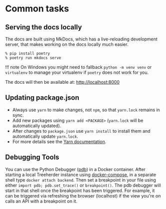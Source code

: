 # Common tasks

## Serving the docs locally

The docs are built using MkDocs, which has a live-reloading development server,
that makes working on the docs locally much easier.

```console
% pip install poetry
% poetry run mkdocs serve
```

<!-- prettier-ignore -->
!!! note
    On Windows you might need to fallback ```python -m venv venv``` or ```virtualenv``` to manage your virtualenv if ```poetry``` does not work for you.

The docs will then be available at: <http://localhost:8000>

## Updating package.json

- Always use `yarn` to make changes, not `npm`, so that `yarn.lock` remains in sync.
- Add new packages using `yarn add <PACKAGE>` (`yarn.lock` will be automatically updated).
- After changes to `package.json` use `yarn install` to install them and automatically update `yarn.lock`.
- For more details see the [Yarn documentation].

[yarn documentation]: https://yarnpkg.com/en/docs/usage

## Debugging Tools

You can use the Python Debugger ([pdb](https://docs.python.org/3.10/library/pdb.html)) in a Docker container.
After starting a local Treeherder instance using [docker-compose](installation.md#server-and-full-stack-development),
in a separate shell type `docker attach backend`. Then set a breakpoint in your file using either `import pdb; pdb.set_trace()`
or `breakpoint()`. The pdb debugger will start in that shell once the breakpoint has been triggered.
For example, it can be triggered via refreshing the browser (localhost) if the view you're on calls an API with a breakpoint on it.
